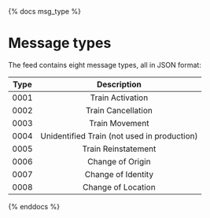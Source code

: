 {% docs msg_type %}

# Message types
The feed contains eight message types, all in JSON format:

| **Type** |                 **Description**                 |
|:----:|:-------------------------------------------:|
| 0001 | Train Activation                            |
| 0002 | Train Cancellation                          |
| 0003 | Train Movement                              |
| 0004 | Unidentified Train (not used in production) |
| 0005 | Train Reinstatement                         |
| 0006 | Change of Origin                            |
| 0007 | Change of Identity                          |
| 0008 | Change of Location                          |

{% enddocs %}